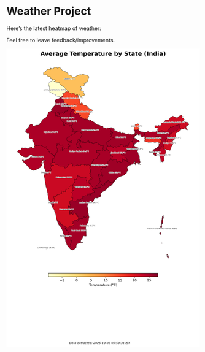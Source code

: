 # Weather Project

Here’s the latest heatmap of weather:

Feel free to leave feedback/improvements.

![India Heatmap](docs/assets/india_heatmap.png?v=DDC551)

